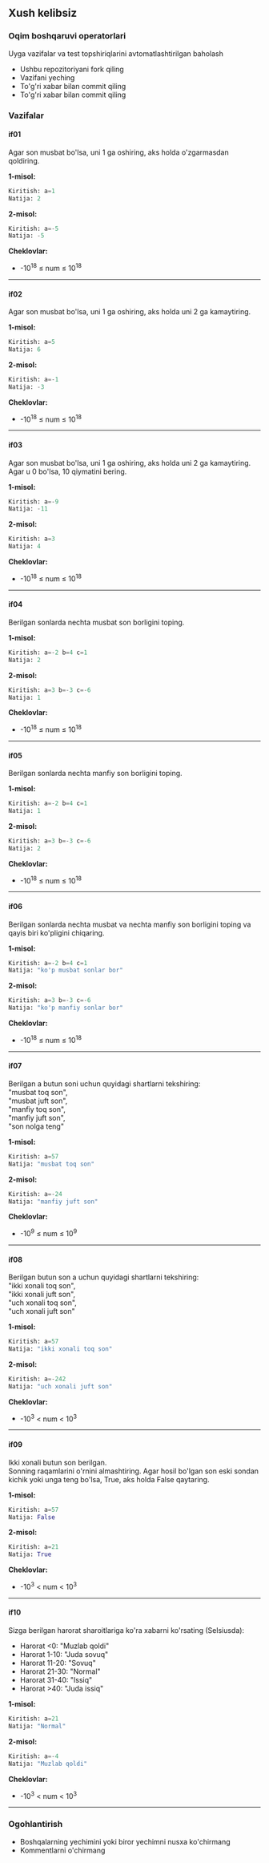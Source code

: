 ## Xush kelibsiz  
### Oqim boshqaruvi operatorlari  

Uyga vazifalar va test topshiriqlarini avtomatlashtirilgan baholash  
- Ushbu repozitoriyani fork qiling  
- Vazifani yeching  
- To'g'ri xabar bilan commit qiling  
- To'g'ri xabar bilan commit qiling  

### Vazifalar  
#### if01  

  Agar son musbat bo'lsa, uni 1 ga oshiring, aks holda o'zgarmasdan qoldiring.  

**1-misol:**  

```Python  
Kiritish: a=1  
Natija: 2  
```  

**2-misol:**  

```Python  
Kiritish: a=-5  
Natija: -5  
```  

**Cheklovlar:**  
- -10<sup>18</sup> ≤ num ≤ 10<sup>18</sup>  

---

#### if02  

  Agar son musbat bo'lsa, uni 1 ga oshiring, aks holda uni 2 ga kamaytiring.  

**1-misol:**  

```Python  
Kiritish: a=5  
Natija: 6  
```  

**2-misol:**  

```Python  
Kiritish: a=-1  
Natija: -3  
```  

**Cheklovlar:**  
- -10<sup>18</sup> ≤ num ≤ 10<sup>18</sup>  

---

#### if03  

  Agar son musbat bo'lsa, uni 1 ga oshiring, aks holda uni 2 ga kamaytiring. Agar u 0 bo'lsa, 10 qiymatini bering.  

**1-misol:**  

```Python  
Kiritish: a=-9  
Natija: -11  
```  

**2-misol:**  

```Python  
Kiritish: a=3  
Natija: 4  
```  

**Cheklovlar:**  
- -10<sup>18</sup> ≤ num ≤ 10<sup>18</sup>  

---

#### if04  

  Berilgan sonlarda nechta musbat son borligini toping.  

**1-misol:**  

```Python  
Kiritish: a=-2 b=4 c=1  
Natija: 2  
```  

**2-misol:**  

```Python  
Kiritish: a=3 b=-3 c=-6  
Natija: 1  
```  

**Cheklovlar:**  
- -10<sup>18</sup> ≤ num ≤ 10<sup>18</sup>  

---

#### if05  

  Berilgan sonlarda nechta manfiy son borligini toping.  

**1-misol:**  

```Python  
Kiritish: a=-2 b=4 c=1  
Natija: 1  
```  

**2-misol:**  

```Python  
Kiritish: a=3 b=-3 c=-6  
Natija: 2  
```  

**Cheklovlar:**  
- -10<sup>18</sup> ≤ num ≤ 10<sup>18</sup>  

---

#### if06  

  Berilgan sonlarda nechta musbat va nechta manfiy son borligini toping va qayis biri ko'pligini chiqaring.  

**1-misol:**  

```Python  
Kiritish: a=-2 b=4 c=1  
Natija: "ko'p musbat sonlar bor"  
```  

**2-misol:**  

```Python  
Kiritish: a=3 b=-3 c=-6  
Natija: "ko'p manfiy sonlar bor"  
```  

**Cheklovlar:**  
- -10<sup>18</sup> ≤ num ≤ 10<sup>18</sup>  

---

#### if07  

  Berilgan a butun soni uchun quyidagi shartlarni tekshiring:  
    "musbat toq son",  
    "musbat juft son",  
    "manfiy toq son",  
    "manfiy juft son",  
    "son nolga teng"  

**1-misol:**  

```Python  
Kiritish: a=57  
Natija: "musbat toq son"  
```  

**2-misol:**  

```Python  
Kiritish: a=-24  
Natija: "manfiy juft son"  
```  

**Cheklovlar:**  
- -10<sup>9</sup> ≤ num ≤ 10<sup>9</sup>  

---

#### if08  

  Berilgan butun son a uchun quyidagi shartlarni tekshiring:  
    "ikki xonali toq son",  
    "ikki xonali juft son",  
    "uch xonali toq son",  
    "uch xonali juft son"  

**1-misol:**  

```Python  
Kiritish: a=57  
Natija: "ikki xonali toq son"  
```  

**2-misol:**  

```Python  
Kiritish: a=-242  
Natija: "uch xonali juft son"  
```  

**Cheklovlar:**  
- -10<sup>3</sup> < num < 10<sup>3</sup>  

---

#### if09  

  Ikki xonali butun son berilgan.  
  Sonning raqamlarini o'rnini almashtiring. Agar hosil bo'lgan son eski sondan kichik yoki unga teng bo'lsa, True, aks holda False qaytaring.  

**1-misol:**  

```Python  
Kiritish: a=57  
Natija: False  
```  

**2-misol:**  

```Python  
Kiritish: a=21  
Natija: True  
```  

**Cheklovlar:**  
- -10<sup>3</sup> < num < 10<sup>3</sup>  

---

#### if10  

  Sizga berilgan harorat sharoitlariga ko'ra xabarni ko'rsating (Selsiusda):  
  - Harorat <0: "Muzlab qoldi"  
  - Harorat 1-10: "Juda sovuq"  
  - Harorat 11-20: "Sovuq"  
  - Harorat 21-30: "Normal"  
  - Harorat 31-40: "Issiq"  
  - Harorat >40: "Juda issiq"  

**1-misol:**  

```Python  
Kiritish: a=21  
Natija: "Normal"  
```  

**2-misol:**  

```Python  
Kiritish: a=-4  
Natija: "Muzlab qoldi"  
```  

**Cheklovlar:**  
- -10<sup>3</sup> < num < 10<sup>3</sup>  

---

### Ogohlantirish  
- Boshqalarning yechimini yoki biror yechimni nusxa ko'chirmang  
- Kommentlarni o'chirmang  
